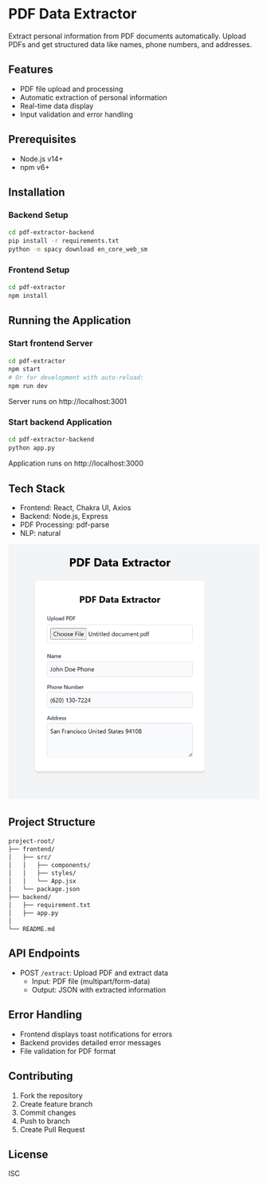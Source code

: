 # PDF Data Extractor

Extract personal information from PDF documents automatically. Upload PDFs and get structured data like names, phone numbers, and addresses.

## Features
- PDF file upload and processing
- Automatic extraction of personal information
- Real-time data display
- Input validation and error handling

## Prerequisites
- Node.js v14+
- npm v6+

## Installation

### Backend Setup
```bash
cd pdf-extractor-backend
pip install -r requirements.txt
python -m spacy download en_core_web_sm
```

### Frontend Setup
```bash
cd pdf-extractor
npm install
```

## Running the Application

### Start frontend Server
```bash
cd pdf-extractor
npm start
# Or for development with auto-reload:
npm run dev
```
Server runs on http://localhost:3001

### Start backend Application
```bash
cd pdf-extractor-backend
python app.py
```
Application runs on http://localhost:3000

## Tech Stack
- Frontend: React, Chakra UI, Axios
- Backend: Node.js, Express
- PDF Processing: pdf-parse
- NLP: natural

![preview](image.png)
## Project Structure
```
project-root/
├── frontend/
│   ├── src/
│   │   ├── components/
│   │   ├── styles/
│   │   └── App.jsx
│   └── package.json
├── backend/
│   ├── requirement.txt
│   ├── app.py
│  
└── README.md
```

## API Endpoints
- POST `/extract`: Upload PDF and extract data
  - Input: PDF file (multipart/form-data)
  - Output: JSON with extracted information

## Error Handling
- Frontend displays toast notifications for errors
- Backend provides detailed error messages
- File validation for PDF format

## Contributing
1. Fork the repository
2. Create feature branch
3. Commit changes
4. Push to branch
5. Create Pull Request

## License
ISC